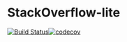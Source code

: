 # StackOverflow-lite

[![Build Status](https://travis-ci.com/MartinKaburu/StackOverflow-lite.png)](https://travis-ci.com/MartinKaburu/StackOverflow-lite)[![codecov](https://codecov.io/gh/MartinKaburu/StackOverflow-lite/branch/master/graph/badge.svg)](https://codecov.io/gh/MartinKaburu/StackOverflow-lite)


